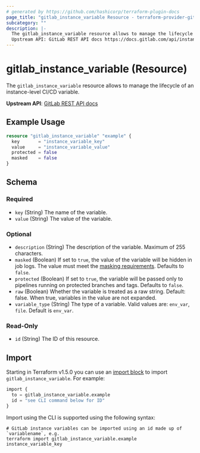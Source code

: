 ```yaml
---
# generated by https://github.com/hashicorp/terraform-plugin-docs
page_title: "gitlab_instance_variable Resource - terraform-provider-gitlab"
subcategory: ""
description: |-
  The gitlab_instance_variable resource allows to manage the lifecycle of an instance-level CI/CD variable.
  Upstream API: GitLab REST API docs https://docs.gitlab.com/api/instance_level_ci_variables/
---
```


# gitlab_instance_variable (Resource)

The `gitlab_instance_variable` resource allows to manage the lifecycle of an instance-level CI/CD variable.

**Upstream API**: [GitLab REST API docs](https://docs.gitlab.com/api/instance_level_ci_variables/)

## Example Usage

```terraform
resource "gitlab_instance_variable" "example" {
  key       = "instance_variable_key"
  value     = "instance_variable_value"
  protected = false
  masked    = false
}
```

<!-- schema generated by tfplugindocs -->
## Schema

### Required

- `key` (String) The name of the variable.
- `value` (String) The value of the variable.

### Optional

- `description` (String) The description of the variable. Maximum of 255 characters.
- `masked` (Boolean) If set to `true`, the value of the variable will be hidden in job logs. The value must meet the [masking requirements](https://docs.gitlab.com/ci/variables/#masked-variables). Defaults to `false`.
- `protected` (Boolean) If set to `true`, the variable will be passed only to pipelines running on protected branches and tags. Defaults to `false`.
- `raw` (Boolean) Whether the variable is treated as a raw string. Default: false. When true, variables in the value are not expanded.
- `variable_type` (String) The type of a variable. Valid values are: `env_var`, `file`. Default is `env_var`.

### Read-Only

- `id` (String) The ID of this resource.

## Import

Starting in Terraform v1.5.0 you can use an [import block](https://developer.hashicorp.com/terraform/language/import) to import `gitlab_instance_variable`. For example:
```terraform
import {
  to = gitlab_instance_variable.example
  id = "see CLI command below for ID"
}
```

Import using the CLI is supported using the following syntax:

```shell
# GitLab instance variables can be imported using an id made up of `variablename`, e.g.
terraform import gitlab_instance_variable.example instance_variable_key
```

